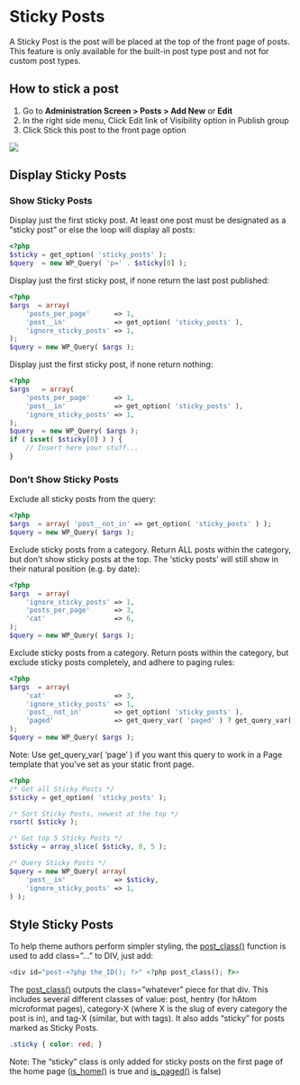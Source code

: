 # Sticky Posts

A Sticky Post is the post will be placed at the top of the front page of posts. This feature is only available for the built-in post type post and not for custom post types.

## How to stick a post

1.  Go to **Administration Screen > Posts > Add New** or **Edit**
2.  In the right side menu, Click Edit link of Visibility option in Publish group
3.  Click Stick this post to the front page option

![](https://developer.wordpress.org/files/2017/01/sticked_post.jpg)

## Display Sticky Posts

### Show Sticky Posts

Display just the first sticky post. At least one post must be designated as a “sticky post” or else the loop will display all posts:

```php
<?php
$sticky = get_option( 'sticky_posts' );
$query  = new WP_Query( 'p=' . $sticky[0] );
```

Display just the first sticky post, if none return the last post published:

```php
<?php
$args  = array(
	'posts_per_page'      => 1,
	'post__in'            => get_option( 'sticky_posts' ),
	'ignore_sticky_posts' => 1,
);
$query = new WP_Query( $args );
```

Display just the first sticky post, if none return nothing:

```php
<?php
$args   = array(
	'posts_per_page'      => 1,
	'post__in'            => get_option( 'sticky_posts' ),
	'ignore_sticky_posts' => 1,
);
$query  = new WP_Query( $args );
if ( isset( $sticky[0] ) ) {
	// Insert here your stuff...
}
```

### Don’t Show Sticky Posts

Exclude all sticky posts from the query:

```php
<?php
$args  = array( 'post__not_in' => get_option( 'sticky_posts' ) );
$query = new WP_Query( $args );
```

Exclude sticky posts from a category. Return ALL posts within the category, but don’t show sticky posts at the top. The ‘sticky posts’ will still show in their natural position (e.g. by date):

```php
<?php
$args  = array(
	'ignore_sticky_posts' => 1,
	'posts_per_page'      => 3,
	'cat'                 => 6,
);
$query = new WP_Query( $args );
```

Exclude sticky posts from a category. Return posts within the category, but exclude sticky posts completely, and adhere to paging rules:

```php
<?php
$args  = array(
	'cat'                 => 3,
	'ignore_sticky_posts' => 1,
	'post__not_in'        => get_option( 'sticky_posts' ),
	'paged'               => get_query_var( 'paged' ) ? get_query_var( 'paged' ) : 1,
);
$query = new WP_Query( $args );
```

Note: Use get\_query\_var( ‘page’ ) if you want this query to work in a Page template that you’ve set as your static front page.

```php
<?php
/* Get all Sticky Posts */
$sticky = get_option( 'sticky_posts' );

/* Sort Sticky Posts, newest at the top */
rsort( $sticky );

/* Get top 5 Sticky Posts */
$sticky = array_slice( $sticky, 0, 5 );

/* Query Sticky Posts */
$query = new WP_Query( array(
	'post__in'            => $sticky,
	'ignore_sticky_posts' => 1,
) );
```

## Style Sticky Posts

To help theme authors perform simpler styling, the [post\_class()](https://developer.wordpress.org/reference/functions/post_class/) function is used to add class=”…” to DIV, just add:

```php
<div id="post-<?php the_ID(); ?>" <?php post_class(); ?>>
```

The [post\_class()](https://developer.wordpress.org/reference/functions/post_class/) outputs the class=”whatever” piece for that div. This includes several different classes of value: post, hentry (for hAtom microformat pages), category-X (where X is the slug of every category the post is in), and tag-X (similar, but with tags). It also adds “sticky” for posts marked as Sticky Posts.

```css
.sticky { color: red; }
```

Note: The “sticky” class is only added for sticky posts on the first page of the home page ([](https://developer.wordpress.org/reference/functions/is_home/)[is\_home()](https://developer.wordpress.org/reference/functions/is_home/) is true and [](https://developer.wordpress.org/reference/functions/is_paged/)[is\_paged()](https://developer.wordpress.org/reference/functions/is_paged/) is false)
